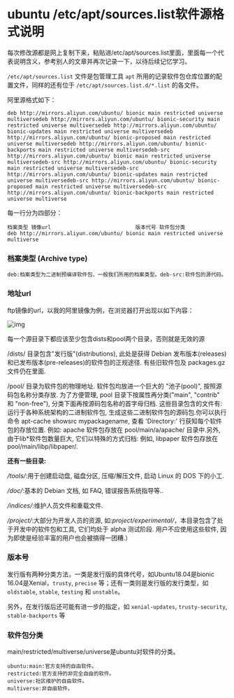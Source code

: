 # ubuntu /etc/apt/sources.list软件源格式说明



每次修改源都是网上复制下来，粘贴进/etc/apt/sources.list里面，里面每一个代表说明含义，参考别人的文章并再次记录一下，以待后续记忆学习。

`/etc/apt/sources.list` 文件是包管理工具 `apt` 所用的记录软件包仓库位置的配置文件，同样的还有位于 `/etc/apt/sources.list.d/*.list` 的各文件。

阿里源格式如下：

```
deb http://mirrors.aliyun.com/ubuntu/ bionic main restricted universe multiversedeb http://mirrors.aliyun.com/ubuntu/ bionic-security main restricted universe multiversedeb http://mirrors.aliyun.com/ubuntu/ bionic-updates main restricted universe multiversedeb http://mirrors.aliyun.com/ubuntu/ bionic-proposed main restricted universe multiversedeb http://mirrors.aliyun.com/ubuntu/ bionic-backports main restricted universe multiversedeb-src http://mirrors.aliyun.com/ubuntu/ bionic main restricted universe multiversedeb-src http://mirrors.aliyun.com/ubuntu/ bionic-security main restricted universe multiversedeb-src http://mirrors.aliyun.com/ubuntu/ bionic-updates main restricted universe multiversedeb-src http://mirrors.aliyun.com/ubuntu/ bionic-proposed main restricted universe multiversedeb-src http://mirrors.aliyun.com/ubuntu/ bionic-backports main restricted universe multiverse
```

每一行分为四部分：

```
档案类型 镜像url                           版本代号 软件包分类 
deb http://mirrors.aliyun.com/ubuntu/ bionic main restricted universe multiverse 
```

### 档案类型 (Archive type)

```Delphi
deb:档案类型为二进制预编译软件包，一般我们所用的档案类型。deb-src:软件包的源代码。
```

### 地址url

ftp镜像的url，以我的阿里镜像为例，在浏览器打开出现以如下内容：

![img](https://img-blog.csdnimg.cn/20190506164335977.png?x-oss-process=image/watermark,type_ZmFuZ3poZW5naGVpdGk,shadow_10,text_aHR0cHM6Ly9ibG9nLmNzZG4ubmV0L3VuaWNvcm5fbWl0bmljaw==,size_16,color_FFFFFF,t_70)

每一个源目录下都应该至少包含dists和pool两个目录，否则就是无效的源

/dists/ 目录包含"发行版"(distributions), 此处是获得 Debian 发布版本(releases)和已发布版本(pre-releases)的软件包的正规途径. 有些旧软件包及 packages.gz 文件仍在里面.

/pool/ 目录为软件包的物理地址. 软件包均放进一个巨大的 "池子(pool)", 按照源码包名称分类存放. 为了方便管理, pool 目录下按属性再分类("main", "contrib" 和 "non-free"), 分类下面再按源码包名称的首字母归档. 这些目录包含的文件有: 运行于各种系统架构的二进制软件包, 生成这些二进制软件包的源码包.你可以执行命令 apt-cache showsrc mypackagename, 查看 'Directory:' 行获知每个软件包的存放位置. 例如: apache 软件包存放在 pool/main/a/apache/ 目录中.另外, 由于lib*软件包数量巨大, 它们以特殊的方式归档: 例如, libpaper 软件包存放在 pool/main/libp/libpaper/.

**还有一些目录:**

*/tools/*:用于创建启动盘, 磁盘分区, 压缩/解压文件, 启动 Linux 的 DOS 下的小工.

*/doc/*:基本的 Debian 文档, 如 FAQ, 错误报告系统指导等..

*/indices/*:维护人员文件和重载文件.

*/project/*:大部分为开发人员的资源, 如:*project/experimental/*，本目录包含了处于开发中的软件包和工具, 它们均处于 alpha 测试阶段. 用户不应使用这些软件, 因为即使是经验丰富的用户也会被搞得一团糟.）

###  版本号

发行版有两种分类方法，一类是发行版的具体代号，如Ubuntu18.04是bionic 16.04是Xenial，`trusty`, `precise` 等；还有一类则是发行版的发行类型，如`oldstable`, `stable`, `testing` 和 `unstable`。

另外，在发行版后还可能有进一步的指定，如 `xenial-updates`, `trusty-security`, `stable-backports` 等

### 软件包分类 

main/restricted/multiverse/universe是ubuntu对软件的分类。

```
ubuntu:main:官方支持的自由软件。
restricted:官方支持的非完全自由的软件。
universe:社区维护的自由软件。
multiverse:非自由软件。
```